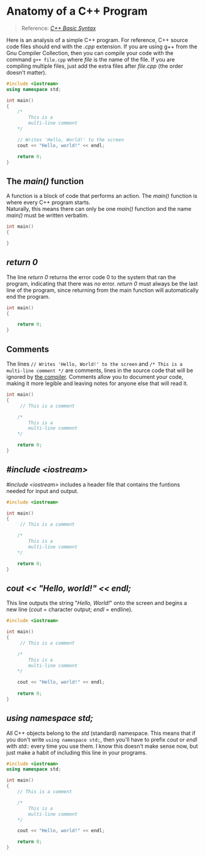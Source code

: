 # Anatomy of a C++ Program
> Reference: [_C++ Basic Syntax_](tutorialspoint.com/cplusplus/cpp_basic_syntax.htm) <br />

Here is an analysis of a simple C++ program. For reference, C++ source code files should end with the _.cpp_ extension. 
If you are using g++ from the Gnu Compiler Collection, then you can compile your code with the command `g++ file.cpp` where _file_ is the name of the file.
If you are compiling multiple files, just add the extra files after _file.cpp_ (the order doesn't matter).

```C++
#include <iostream>
using namespace std;

int main()
{
    /*
        This is a 
        multi-line comment
    */

    // Writes 'Hello, World!' to the screen
    cout << "Hello, world!" << endl;

    return 0;
}
```

## The _main()_ function
A function is a block of code that performs an action. The _main()_ function is where every C++ program starts. <br />
Naturally, this means there can only be one _main()_ function and the name _main()_ must be written verbatim. 

```C++
int main()
{

}
```

## _return 0_
The line _return 0_ returns the error code 0 to the system that ran the program, indicating that there was no error. _return 0_ must always be the last line of the program,
since returning from the main function will automatically end the program.

```C++
int main()
{

    return 0;
}
```

## Comments
The lines `// Writes 'Hello, World!' to the screen` and `/* This is a multi-line comment */` are comments, lines in the source code that will be ignored by 
[the compiler](https://www.freecodecamp.org/news/c-compiler-explained-what-is-the-compiler-and-how-do-you-use-it/). Comments allow you to 
document your code, making it more legible and leaving notes for anyone else that will read it. 

```C++
int main()
{
     // This is a comment

    /*
        This is a 
        multi-line comment
    */

    return 0;
}
```

## _#include \<iostream\>_
_#include \<iostream\>_ includes a header file that contains the funtions needed for input and output.


```C++
#include <iostream>

int main()
{
     // This is a comment

    /*
        This is a 
        multi-line comment
    */

    return 0;
}
```

## _cout << "Hello, world!" << endl;_
This line outputs the string "_Hello, World!_" onto the screen and begins a new line (_cout_ = character output; _endl_ = endline).

```C++
#include <iostream>

int main()
{
     // This is a comment

    /*
        This is a 
        multi-line comment
    */

    cout << "Hello, world!" << endl;
    
    return 0;
}
```


## _using namespace std;_
All C++ objects belong to the _std_ (standard) namespace. This means that if you don't write `using namespace std;`, then you'll have to prefix _cout_ or _endl_ with 
_std::_ every time you use them. I know this doesn't make sense now, but just make a habit of including this line in your programs.
```C++
#include <iostream>
using namespace std;

int main()
{
    // This is a comment

    /*
        This is a 
        multi-line comment
    */

    cout << "Hello, world!" << endl;

    return 0;
}
```
